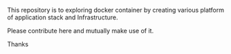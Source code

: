 This repository is to exploring docker container by creating various platform of application stack and Infrastructure.

Please contribute here and mutually make use of it.

Thanks
